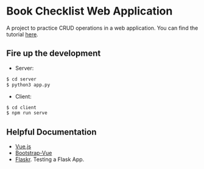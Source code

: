 # Book Checklist Web Application
A project to practice CRUD operations in a web application. You can find the tutorial [here](https://testdriven.io/blog/developing-a-single-page-app-with-flask-and-vuejs/).
## Fire up the development
* Server:
```bash
$ cd server
$ python3 app.py
```
* Client:
```bash
$ cd client
$ npm run serve
```

## Helpful Documentation
* [Vue.js](https://vuejs.org/)
* [Bootstrap-Vue](https://bootstrap-vue.js.org/)
* [Flaskr](https://github.com/mjhea0/flaskr-tdd). Testing a Flask App.
